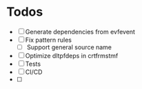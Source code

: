 # Todos

- [ ] Generate dependencies from evfevent
- [ ] Fix pattern rules
  - [ ] Support general source name
- [ ] Optimize dltpfdeps in crtfrmstmf
- [ ] Tests
- [ ] CI/CD
- [ ] 